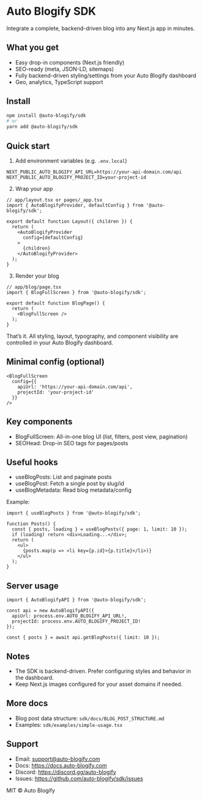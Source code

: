 # Auto Blogify SDK

Integrate a complete, backend-driven blog into any Next.js app in minutes.

## What you get

- Easy drop-in components (Next.js friendly)
- SEO-ready (meta, JSON-LD, sitemaps)
- Fully backend-driven styling/settings from your Auto Blogify dashboard
- Geo, analytics, TypeScript support

## Install

```bash
npm install @auto-blogify/sdk
# or
yarn add @auto-blogify/sdk
```

## Quick start

1) Add environment variables (e.g. `.env.local`)

```env
NEXT_PUBLIC_AUTO_BLOGIFY_API_URL=https://your-api-domain.com/api
NEXT_PUBLIC_AUTO_BLOGIFY_PROJECT_ID=your-project-id
```

2) Wrap your app

```tsx
// app/layout.tsx or pages/_app.tsx
import { AutoBlogifyProvider, defaultConfig } from '@auto-blogify/sdk';

export default function Layout({ children }) {
  return (
    <AutoBlogifyProvider 
      config={defaultConfig}
    >
      {children}
    </AutoBlogifyProvider>
  );
}
```

3) Render your blog

```tsx
// app/blog/page.tsx
import { BlogFullScreen } from '@auto-blogify/sdk';

export default function BlogPage() {
  return (
    <BlogFullScreen />
  );
}
```

That’s it. All styling, layout, typography, and component visibility are controlled in your Auto Blogify dashboard.

## Minimal config (optional)

```tsx
<BlogFullScreen 
  config={{
    apiUrl: 'https://your-api-domain.com/api',
    projectId: 'your-project-id'
  }}
/>
```

## Key components

- BlogFullScreen: All-in-one blog UI (list, filters, post view, pagination)
- SEOHead: Drop-in SEO tags for pages/posts

## Useful hooks

- useBlogPosts: List and paginate posts
- useBlogPost: Fetch a single post by slug/id
- useBlogMetadata: Read blog metadata/config

Example:

```tsx
import { useBlogPosts } from '@auto-blogify/sdk';

function Posts() {
  const { posts, loading } = useBlogPosts({ page: 1, limit: 10 });
  if (loading) return <div>Loading...</div>;
  return (
    <ul>
      {posts.map(p => <li key={p.id}>{p.title}</li>)}
    </ul>
  );
}
```

## Server usage

```tsx
import { AutoBlogifyAPI } from '@auto-blogify/sdk';

const api = new AutoBlogifyAPI({
  apiUrl: process.env.AUTO_BLOGIFY_API_URL!,
  projectId: process.env.AUTO_BLOGIFY_PROJECT_ID!
});

const { posts } = await api.getBlogPosts({ limit: 10 });
```

## Notes

- The SDK is backend-driven. Prefer configuring styles and behavior in the dashboard.
- Keep Next.js images configured for your asset domains if needed.

## More docs

- Blog post data structure: `sdk/docs/BLOG_POST_STRUCTURE.md`
- Examples: `sdk/examples/simple-usage.tsx`

## Support

- Email: support@auto-blogify.com
- Docs: https://docs.auto-blogify.com
- Discord: https://discord.gg/auto-blogify
- Issues: https://github.com/auto-blogify/sdk/issues

MIT © Auto Blogify
